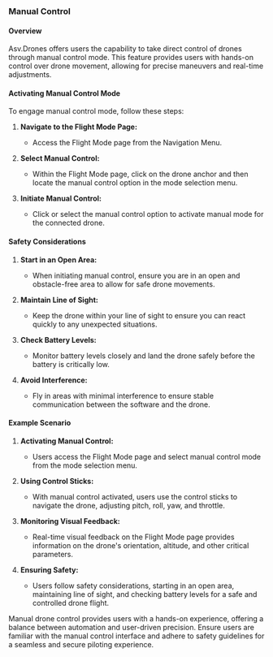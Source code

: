 ### Manual Control

#### Overview

Asv.Drones offers users the capability to take direct control of drones through manual control mode. This feature provides users with hands-on control over drone movement, allowing for precise maneuvers and real-time adjustments.

#### Activating Manual Control Mode

To engage manual control mode, follow these steps:

1. **Navigate to the Flight Mode Page:**
   - Access the Flight Mode page from the Navigation Menu.

2. **Select Manual Control:**
   - Within the Flight Mode page, click on the drone anchor and then locate the manual control option in the mode selection menu.

3. **Initiate Manual Control:**
   - Click or select the manual control option to activate manual mode for the connected drone.

#### Safety Considerations

1. **Start in an Open Area:**
   - When initiating manual control, ensure you are in an open and obstacle-free area to allow for safe drone movements.

2. **Maintain Line of Sight:**
   - Keep the drone within your line of sight to ensure you can react quickly to any unexpected situations.

3. **Check Battery Levels:**
   - Monitor battery levels closely and land the drone safely before the battery is critically low.

4. **Avoid Interference:**
   - Fly in areas with minimal interference to ensure stable communication between the software and the drone.

#### Example Scenario

1. **Activating Manual Control:**
   - Users access the Flight Mode page and select manual control mode from the mode selection menu.

2. **Using Control Sticks:**
   - With manual control activated, users use the control sticks to navigate the drone, adjusting pitch, roll, yaw, and throttle.

3. **Monitoring Visual Feedback:**
   - Real-time visual feedback on the Flight Mode page provides information on the drone's orientation, altitude, and other critical parameters.

4. **Ensuring Safety:**
   - Users follow safety considerations, starting in an open area, maintaining line of sight, and checking battery levels for a safe and controlled drone flight.

Manual drone control provides users with a hands-on experience, offering a balance between automation and user-driven precision. Ensure users are familiar with the manual control interface and adhere to safety guidelines for a seamless and secure piloting experience.
